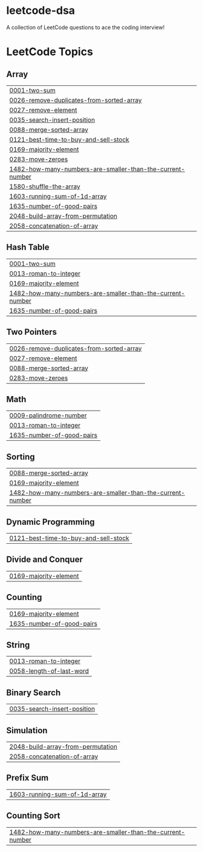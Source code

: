 # leetcode-dsa
A collection of LeetCode questions to ace the coding interview!

<!---LeetCode Topics Start-->
# LeetCode Topics
## Array
|  |
| ------- |
| [0001-two-sum](https://github.com/ritamm-018/leetcode-dsa/tree/master/0001-two-sum) |
| [0026-remove-duplicates-from-sorted-array](https://github.com/ritamm-018/leetcode-dsa/tree/master/0026-remove-duplicates-from-sorted-array) |
| [0027-remove-element](https://github.com/ritamm-018/leetcode-dsa/tree/master/0027-remove-element) |
| [0035-search-insert-position](https://github.com/ritamm-018/leetcode-dsa/tree/master/0035-search-insert-position) |
| [0088-merge-sorted-array](https://github.com/ritamm-018/leetcode-dsa/tree/master/0088-merge-sorted-array) |
| [0121-best-time-to-buy-and-sell-stock](https://github.com/ritamm-018/leetcode-dsa/tree/master/0121-best-time-to-buy-and-sell-stock) |
| [0169-majority-element](https://github.com/ritamm-018/leetcode-dsa/tree/master/0169-majority-element) |
| [0283-move-zeroes](https://github.com/ritamm-018/leetcode-dsa/tree/master/0283-move-zeroes) |
| [1482-how-many-numbers-are-smaller-than-the-current-number](https://github.com/ritamm-018/leetcode-dsa/tree/master/1482-how-many-numbers-are-smaller-than-the-current-number) |
| [1580-shuffle-the-array](https://github.com/ritamm-018/leetcode-dsa/tree/master/1580-shuffle-the-array) |
| [1603-running-sum-of-1d-array](https://github.com/ritamm-018/leetcode-dsa/tree/master/1603-running-sum-of-1d-array) |
| [1635-number-of-good-pairs](https://github.com/ritamm-018/leetcode-dsa/tree/master/1635-number-of-good-pairs) |
| [2048-build-array-from-permutation](https://github.com/ritamm-018/leetcode-dsa/tree/master/2048-build-array-from-permutation) |
| [2058-concatenation-of-array](https://github.com/ritamm-018/leetcode-dsa/tree/master/2058-concatenation-of-array) |
## Hash Table
|  |
| ------- |
| [0001-two-sum](https://github.com/ritamm-018/leetcode-dsa/tree/master/0001-two-sum) |
| [0013-roman-to-integer](https://github.com/ritamm-018/leetcode-dsa/tree/master/0013-roman-to-integer) |
| [0169-majority-element](https://github.com/ritamm-018/leetcode-dsa/tree/master/0169-majority-element) |
| [1482-how-many-numbers-are-smaller-than-the-current-number](https://github.com/ritamm-018/leetcode-dsa/tree/master/1482-how-many-numbers-are-smaller-than-the-current-number) |
| [1635-number-of-good-pairs](https://github.com/ritamm-018/leetcode-dsa/tree/master/1635-number-of-good-pairs) |
## Two Pointers
|  |
| ------- |
| [0026-remove-duplicates-from-sorted-array](https://github.com/ritamm-018/leetcode-dsa/tree/master/0026-remove-duplicates-from-sorted-array) |
| [0027-remove-element](https://github.com/ritamm-018/leetcode-dsa/tree/master/0027-remove-element) |
| [0088-merge-sorted-array](https://github.com/ritamm-018/leetcode-dsa/tree/master/0088-merge-sorted-array) |
| [0283-move-zeroes](https://github.com/ritamm-018/leetcode-dsa/tree/master/0283-move-zeroes) |
## Math
|  |
| ------- |
| [0009-palindrome-number](https://github.com/ritamm-018/leetcode-dsa/tree/master/0009-palindrome-number) |
| [0013-roman-to-integer](https://github.com/ritamm-018/leetcode-dsa/tree/master/0013-roman-to-integer) |
| [1635-number-of-good-pairs](https://github.com/ritamm-018/leetcode-dsa/tree/master/1635-number-of-good-pairs) |
## Sorting
|  |
| ------- |
| [0088-merge-sorted-array](https://github.com/ritamm-018/leetcode-dsa/tree/master/0088-merge-sorted-array) |
| [0169-majority-element](https://github.com/ritamm-018/leetcode-dsa/tree/master/0169-majority-element) |
| [1482-how-many-numbers-are-smaller-than-the-current-number](https://github.com/ritamm-018/leetcode-dsa/tree/master/1482-how-many-numbers-are-smaller-than-the-current-number) |
## Dynamic Programming
|  |
| ------- |
| [0121-best-time-to-buy-and-sell-stock](https://github.com/ritamm-018/leetcode-dsa/tree/master/0121-best-time-to-buy-and-sell-stock) |
## Divide and Conquer
|  |
| ------- |
| [0169-majority-element](https://github.com/ritamm-018/leetcode-dsa/tree/master/0169-majority-element) |
## Counting
|  |
| ------- |
| [0169-majority-element](https://github.com/ritamm-018/leetcode-dsa/tree/master/0169-majority-element) |
| [1635-number-of-good-pairs](https://github.com/ritamm-018/leetcode-dsa/tree/master/1635-number-of-good-pairs) |
## String
|  |
| ------- |
| [0013-roman-to-integer](https://github.com/ritamm-018/leetcode-dsa/tree/master/0013-roman-to-integer) |
| [0058-length-of-last-word](https://github.com/ritamm-018/leetcode-dsa/tree/master/0058-length-of-last-word) |
## Binary Search
|  |
| ------- |
| [0035-search-insert-position](https://github.com/ritamm-018/leetcode-dsa/tree/master/0035-search-insert-position) |
## Simulation
|  |
| ------- |
| [2048-build-array-from-permutation](https://github.com/ritamm-018/leetcode-dsa/tree/master/2048-build-array-from-permutation) |
| [2058-concatenation-of-array](https://github.com/ritamm-018/leetcode-dsa/tree/master/2058-concatenation-of-array) |
## Prefix Sum
|  |
| ------- |
| [1603-running-sum-of-1d-array](https://github.com/ritamm-018/leetcode-dsa/tree/master/1603-running-sum-of-1d-array) |
## Counting Sort
|  |
| ------- |
| [1482-how-many-numbers-are-smaller-than-the-current-number](https://github.com/ritamm-018/leetcode-dsa/tree/master/1482-how-many-numbers-are-smaller-than-the-current-number) |
<!---LeetCode Topics End-->
